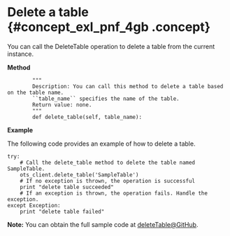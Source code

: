 # Delete a table {#concept_exl_pnf_4gb .concept}

You can call the DeleteTable operation to delete a table from the current instance.

**Method**

```language-python
        """
        Description: You can call this method to delete a table based on the table name.
        ``table_name`` specifies the name of the table.
        Return value: none.
		"""
		def delete_table(self, table_name):

```

**Example**

The following code provides an example of how to delete a table.

```language-python
try:
	# Call the delete_table method to delete the table named SampleTable.
    ots_client.delete_table('SampleTable')
	# If no exception is thrown, the operation is successful
	print "delete table succeeded"
	# If an exception is thrown, the operation fails. Handle the exception.
except Exception:
    print "delete table failed"

```

**Note:** You can obtain the full sample code at [deleteTable@GitHub](https://github.com/aliyun/aliyun-tablestore-go-sdk/blob/master/sample/TableOperation.go).

